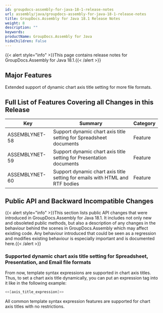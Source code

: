 ```yaml
---
id: groupdocs-assembly-for-java-18-1-release-notes
url: assembly/java/groupdocs-assembly-for-java-18-1-release-notes
title: GroupDocs.Assembly for Java 18.1 Release Notes
weight: 8
description: ""
keywords: 
productName: GroupDocs.Assembly for Java
hideChildren: False
---
```

{{< alert style="info" >}}This page contains release notes for GroupDocs.Assembly for Java 18.1.{{< /alert >}}

## Major Features

Extended support of dynamic chart axis title setting for more file formats.

## Full List of Features Covering all Changes in this Release

| Key | Summary | Category |
| --- | --- | --- |
| ASSEMBLYNET-58  | Support dynamic chart axis title setting for Spreadsheet documents    | Feature |
| ASSEMBLYNET-59 | Support dynamic chart axis title setting for Presentation documents  | Feature |
| ASSEMBLYNET-60 | Support dynamic chart axis title setting for emails with HTML and RTF bodies | Feature |

## Public API and Backward Incompatible Changes

{{< alert style="info" >}}This section lists public API changes that were introduced in GroupDocs.Assembly for Java 18.1. It includes not only new and obsoleted public methods, but also a description of any changes in the behaviour behind the scenes in GroupDocs.Assembly which may affect existing code. Any behaviour introduced that could be seen as a regression and modifies existing behaviour is especially important and is documented here.{{< /alert >}}

### Supported dynamic chart axis title setting for Spreadsheet, Presentation, and Email file formats

From now, template syntax expressions are supported in chart axis titles. Thus, to set a chart axis title dynamically, you can put an expression tag into it like in the following example: 

```csharp
<<[axis_title_expression]>>
```

All common template syntax expression features are supported for chart axis titles with no restrictions.
